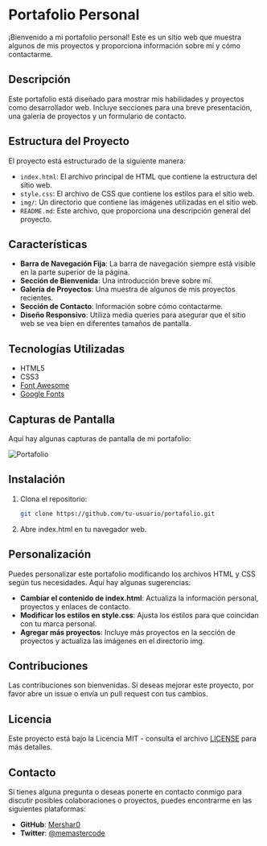 # Portafolio Personal

¡Bienvenido a mi portafolio personal! Este es un sitio web que muestra algunos de mis proyectos y proporciona información sobre mí y cómo contactarme.

## Descripción

Este portafolio está diseñado para mostrar mis habilidades y proyectos como desarrollador web. Incluye secciones para una breve presentación, una galería de proyectos y un formulario de contacto.

## Estructura del Proyecto

El proyecto está estructurado de la siguiente manera:

- `index.html`: El archivo principal de HTML que contiene la estructura del sitio web.
- `style.css`: El archivo de CSS que contiene los estilos para el sitio web.
- `img/`: Un directorio que contiene las imágenes utilizadas en el sitio web.
- `README.md`: Este archivo, que proporciona una descripción general del proyecto.

## Características

- **Barra de Navegación Fija**: La barra de navegación siempre está visible en la parte superior de la página.
- **Sección de Bienvenida**: Una introducción breve sobre mí.
- **Galería de Proyectos**: Una muestra de algunos de mis proyectos recientes.
- **Sección de Contacto**: Información sobre cómo contactarme.
- **Diseño Responsivo**: Utiliza media queries para asegurar que el sitio web se vea bien en diferentes tamaños de pantalla.

## Tecnologías Utilizadas

- HTML5
- CSS3
- [Font Awesome](https://fontawesome.com/)
- [Google Fonts](https://fonts.google.com/)

## Capturas de Pantalla

Aquí hay algunas capturas de pantalla de mi portafolio:

![Portafolio]([img/](https://github.com/Mershar0/portfolio/blob/main/img/portfolio_img.png))

## Instalación

1. Clona el repositorio:
   ```bash
   git clone https://github.com/tu-usuario/portafolio.git
2. Abre index.html en tu navegador web.

## Personalización

Puedes personalizar este portafolio modificando los archivos HTML y CSS según tus necesidades. Aquí hay algunas sugerencias:

- **Cambiar el contenido de index.html**: Actualiza la información personal, proyectos y enlaces de contacto.
- **Modificar los estilos en style.css**: Ajusta los estilos para que coincidan con tu marca personal.
- **Agregar más proyectos**: Incluye más proyectos en la sección de proyectos y actualiza las imágenes en el directorio img.

## Contribuciones

Las contribuciones son bienvenidas. Si deseas mejorar este proyecto, por favor abre un issue o envía un pull request con tus cambios.

## Licencia

Este proyecto está bajo la Licencia MIT - consulta el archivo [LICENSE](LICENSE)  para más detalles.

## Contacto

Si tienes alguna pregunta o deseas ponerte en contacto conmigo para discutir posibles colaboraciones o proyectos, puedes encontrarme en las siguientes plataformas:

- **GitHub**: [Mershar0](https://github.com/Mershar0)
- **Twitter**: [@memastercode](https://x.com/memastercode)
